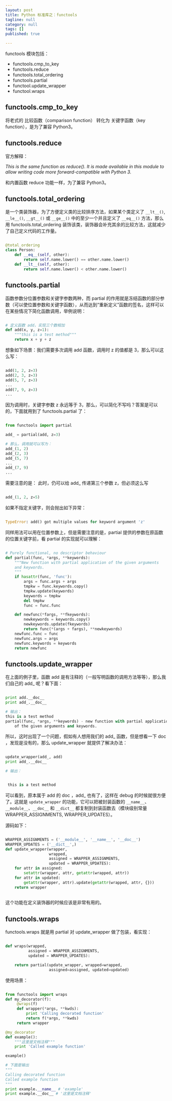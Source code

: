 ```yaml
---
layout: post
title: Python 标准库之：functools
tagline: null
category: null
tags: []
published: true

---
```

functools 模块包括：

* functools.cmp_to_key
* functools.reduce
* functools.total_ordering
* functools.partial
* functool.update_wrapper
* functool.wraps

functools.cmp_to_key
----

将老式的 比较函数（comparison function） 转化为 关键字函数（key function），是为了兼容 Python3。

functools.reduce
----
官方解释：

_This is the same function as reduce(). It is made available in this module to allow writing code more forward-compatible with Python 3._

和内置函数 reduce 功能一样，为了兼容 Python3。

functools.total_ordering
----

是一个类装饰器，为了方便定义类的比较排序方法，如果某个类定义了 `__lt__()`, `__le__()`, `__gt__()` 或 `__ge__()` 中的至少一个并且定义了 `__eq__()` 方法，那么用 functools.total_ordering 装饰该类，装饰器会补充其余的比较方法，这就减少了自己定义代码的工作量。

``` python

@total_ordering
class Person:
    def __eq__(self, other):
        return self.name.lower() == other.name.lower()
    def __lt__(self, other):
        return self.name.lower() < other.name.lower()

```

functools.partial
----

函数参数分位置参数和关键字参数两种，而 partial 的作用就是冻结函数的部分参数（可以使位置参数和关键字函数），从而达到“重新定义”函数的签名，这样可以在某些情况下简化函数调用，举例说明：

``` python

# 定义函数 add，实现三个数相加
def add(x, y, z=1):
    """this is a test method"""
    return x + y + z

```

想象如下场景：我们需要多次调用 add 函数，调用时 z 的值都是 3，那么可以这么写：

``` python

add(1, 2, z=3)
add(2, 3, z=3)
add(5, 7, z=3)
...
add(7, 9, z=3)
...

```

因为调用时，关键字参数 z 永远等于 3，那么，可以简化不写吗？答案是可以的，下面就用到了 functools.partial 了：

``` python

from functools import partial

add_ = partial(add, z=3)

# 那么，调用就可以写为：
add_(1, 2)
add_(2, 3)
add_(5, 7)
...
add_(7, 9)
...

```
需要注意的是：
此时，仍可以给 add_ 传递第三个参数 z，但必须这么写

``` python

add_(1, 2, z=5)
```
如果不指定关键字，则会抛出如下异常：

``` Python

TypeError: add() got multiple values for keyword argument 'z'

```

同样用法可以用在位置参数上，但是需要注意的是，partial 提供的参数在原函数的位置关键字前，看 partial 的实现就可以理解：

``` python

# Purely functional, no descriptor behaviour
def partial(func, *args, **keywords):
    """New function with partial application of the given arguments
    and keywords.
    """
    if hasattr(func, 'func'):
        args = func.args + args
        tmpkw = func.keywords.copy()
        tmpkw.update(keywords)
        keywords = tmpkw
        del tmpkw
        func = func.func

    def newfunc(*fargs, **fkeywords):
        newkeywords = keywords.copy()
        newkeywords.update(fkeywords)
        return func(*(args + fargs), **newkeywords)
    newfunc.func = func
    newfunc.args = args
    newfunc.keywords = keywords
    return newfunc

```

functools.update_wrapper
----

在上面的例子里，函数 add 是有注释的（一般写明函数的调用方法等等），那么我们自己的 add_ 呢？看下面：

``` python

print add.__doc__
print add_.__doc__

# 输出：
this is a test method 
partial(func, *args, **keywords) - new function with partial application
    of the given arguments and keywords.

```

所以，这时出现了一个问题，假如有人想用我们的 add_ 函数，但是想看一下 doc ，发现是没有的，那么 update_wrapper 就提供了解决办法：

``` python

update_wrapper(add_, add)
print add_.__doc__

# 输出：


 this is a test method 

```

可以看到，原本属于 add 的 doc ，add_ 也有了，这样在 debug 的时候就很方便了。这就是 `update_wrapper` 的功能，它可以把被封装函数的 `__name__`、`__module__`、`__doc__` 和  `__dict__` 都复制到封装函数去（模块级别常量WRAPPER_ASSIGNMENTS, WRAPPER_UPDATES）。

源码如下：

``` python

WRAPPER_ASSIGNMENTS = ('__module__', '__name__', '__doc__')
WRAPPER_UPDATES = ('__dict__',)
def update_wrapper(wrapper,
                   wrapped,
                   assigned = WRAPPER_ASSIGNMENTS,
                   updated = WRAPPER_UPDATES):
    for attr in assigned:
        setattr(wrapper, attr, getattr(wrapped, attr))
    for attr in updated:
        getattr(wrapper, attr).update(getattr(wrapped, attr, {}))
    return wrapper
    
```

这个功能在定义装饰器的时候应该是非常有用的。

functools.wraps
----

functools.wraps 就是用 partial 对 update_wrapper 做了包装，看实现：

``` python

def wraps(wrapped,
          assigned = WRAPPER_ASSIGNMENTS,
          updated = WRAPPER_UPDATES):

    return partial(update_wrapper, wrapped=wrapped,
                   assigned=assigned, updated=updated)

```

使用场景：

``` python

from functools import wraps
def my_decorator(f):
     @wraps(f)
     def wrapper(*args, **kwds):
         print 'Calling decorated function'
         return f(*args, **kwds)
     return wrapper

@my_decorator
def example():
    """这里是文档注释"""
    print 'Called example function'

example()

# 下面是输出
"""
Calling decorated function
Called example function
"""
print example.__name__ # 'example'
print example.__doc__ # '这里是文档注释'

```
